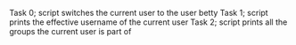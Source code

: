 Task 0; script switches the current user to the user betty
Task 1; script prints the effective username of the current user
Task 2; script prints all the groups the current user is part of
